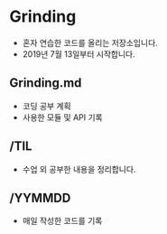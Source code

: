 # Grinding
- 혼자 연습한 코드를 올리는 저장소입니다.
- 2019년 7월 13일부터 시작합니다.

## Grinding.md 
- 코딩 공부 계획 
- 사용한 모듈 및 API 기록

## /TIL 
- 수업 외 공부한 내용을 정리합니다. 

## /YYMMDD
- 매일 작성한 코드를 기록 

